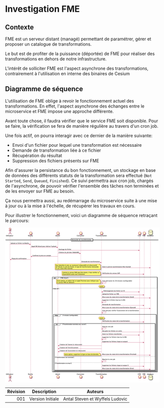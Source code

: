 # Investigation FME

## Contexte

FME est un serveur distant (managé) permettant de paramétrer, gérer et proposer un catalogue de transformations.

Le but est de profiter de la puissance (déportée) de FME pour réaliser des transformations en dehors de notre infrastructure.

L'intérêt de solliciter FME est l'aspect asynchrone des transformations, contrairement à l'utilisation en interne des binaires de Cesium

## Diagramme de séquence

L'utilisation de FME oblige à revoir le fonctionnement actuel des transformations. En effet, l'aspect asynchrone des échanges entre le microservice et FME impose une approche différente.

Avant toute chose, il faudra vérifier que le service FME soit disponible. Pour se faire, la vérification se fera de manière régulière au travers d'un cron job.

Une fois actif, on pourra interagir avec ce dernier de la manière suivante:
- Envoi d'un fichier pour lequel une transformation est nécessaire
- Demande de transformation liée à ce fichier
- Récupération du résultat
- Suppression des fichiers présents sur FME

Afin d'assurer la persistance du bon fonctionnement, un stockage en base de données des différents statuts de la transformation sera effectué (`Not Started`, `Send`, `Queued`, `Finished`). Ce suivi permettra aux cron job, chargés de l'asynchrone, de pouvoir vérifier l'ensemble des tâches non terminées et de les envoyer sur FME au besoin.

Ça nous permettra aussi, au redémarrage du microservice suite à une mise à jour ou à la mise à l'échelle, de récupérer les travaux en cours.

Pour illustrer le fonctionnement, voici un diagramme de séquence retraçant le parcours:

![Diagramme de séquence](./sequence_diagram.png)

|Révision|Description|Auteurs|
|---:|---|---|
|001|Version Initiale|Antal Steven et Wyffels Ludovic|
